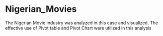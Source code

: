 # Nigerian_Movies
The Nigerian Movie industry was analyzed in this case and visualized. The effective use of Pivot table and Pivot Chart were utilized in this analysis
